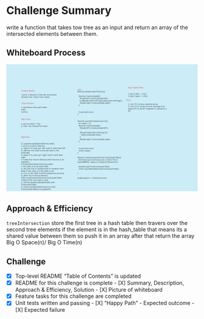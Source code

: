 # Challenge Summary
<!-- Description of the challenge -->
write a function that takes tow tree as an input and return an array of the intersected elements between them.  
## Whiteboard Process
<!-- Embedded whiteboard image -->

![Whiteboard Image](WB.svg)

## Approach & Efficiency
<!-- What approach did you take? Why? What is the Big O space/time for this approach? -->
`treeIntersection` store the first tree in a hash table then travers over the second tree elements if the element is in the hash_table that means its a shared value between them so push it in an array after that return the array Big O Space(n)/ Big O Time(n)

## Challenge

- [X] Top-level README “Table of Contents” is updated
- [x] README for this challenge is complete
       - [X] Summary, Description, Approach & Efficiency, Solution
       - [X] Picture of whiteboard
- [X] Feature tasks for this challenge are completed
- [X] Unit tests written and passing
       - [X] “Happy Path” - Expected outcome
       - [X] Expected failure
